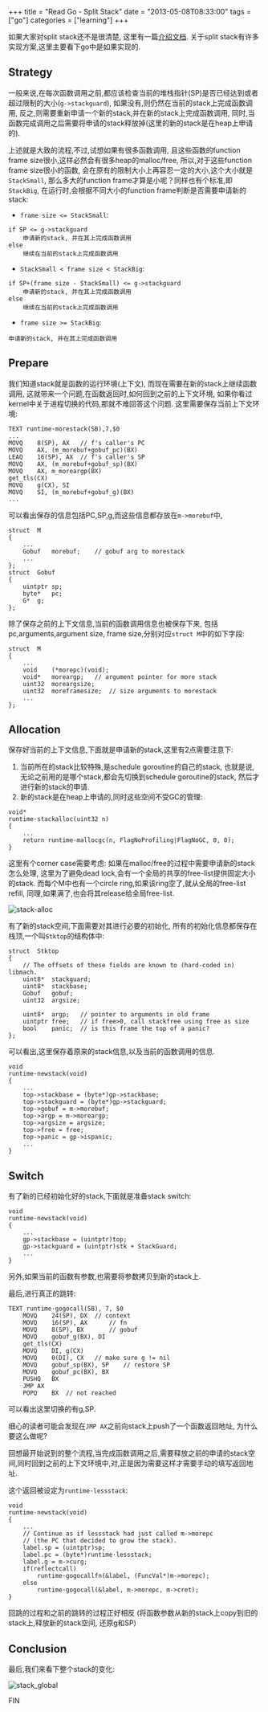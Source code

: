 +++
title = "Read Go - Split Stack"
date = "2013-05-08T08:33:00"
tags = ["go"]
categories = ["learning"]
+++

如果大家对split stack还不是很清楚,
这里有一篇[介绍文档](http://gcc.gnu.org/wiki/SplitStacks).
关于split stack有许多实现方案,这里主要看下go中是如果实现的.

## Strategy



一般来说,在每次函数调用之前,都应该检查当前的堆栈指针(SP)是否已经达到或者超过限制的大小(`g->stackguard`),
如果没有,则仍然在当前的stack上完成函数调用,
反之,则需要重新申请一个新的stack,并在新的stack上完成函数调用,
同时,当函数完成调用之后需要将申请的stack释放掉(这里的新的stack是在heap上申请的).

上述就是大致的流程,不过,试想如果有很多函数调用,
且这些函数的function frame size很小,这样必然会有很多heap的malloc/free,
所以,对于这些function frame size很小的函数,
会在原有的限制大小上再容忍一定的大小,这个大小就是`StackSmall`,
那么多大的function frame才算是小呢？同样也有个标准,即`StackBig`,
在运行时,会根据不同大小的function frame判断是否需要申请新的stack:

- `frame size <= StackSmall`:

~~~
if SP <= g->stackguard
	申请新的stack, 并在其上完成函数调用
else
	继续在当前的stack上完成函数调用
~~~

- `StackSmall < frame size < StackBig`:

~~~
if SP+(frame size - StackSmall) <= g->stackguard
	申请新的stack, 并在其上完成函数调用
else
	继续在当前的stack上完成函数调用
~~~

- `frame size >= StackBig`:

~~~
申请新的stack, 并在其上完成函数调用
~~~

## Prepare



我们知道stack就是函数的运行环境(上下文),
而现在需要在新的stack上继续函数调用,
这就带来一个问题,在函数返回时,如何回到之前的上下文环境,
如果你看过kernel中关于进程切换的代码,那就不难回答这个问题.
这里需要保存当前上下文环境:

~~~
TEXT runtime·morestack(SB),7,$0
...
MOVQ	8(SP), AX	// f's caller's PC
MOVQ	AX, (m_morebuf+gobuf_pc)(BX)
LEAQ	16(SP), AX	// f's caller's SP
MOVQ	AX, (m_morebuf+gobuf_sp)(BX)
MOVQ	AX, m_moreargp(BX)
get_tls(CX)
MOVQ	g(CX), SI
MOVQ	SI, (m_morebuf+gobuf_g)(BX)
...
~~~

可以看出保存的信息包括PC,SP,g,而这些信息都存放在`m->morebuf`中,

~~~
struct	M
{
	...
	Gobuf	morebuf;	// gobuf arg to morestack
	...
};
struct	Gobuf
{
	uintptr	sp;
	byte*	pc;
	G*	g;
};
~~~

除了保存之前的上下文信息,当前的函数调用信息也被保存下来,
包括pc,arguments,argument size, frame size,分别对应`struct M`中的如下字段:

~~~
struct	M
{
	...
	void	(*morepc)(void);
	void*	moreargp;	// argument pointer for more stack
	uint32	moreargsize;
	uint32	moreframesize;	// size arguments to morestack
	...
};
~~~

## Allocation



保存好当前的上下文信息,下面就是申请新的stack,这里有2点需要注意下:

1. 当前所在的stack比较特殊,是schedule goroutine的自己的stack,
也就是说,无论之前用的是哪个stack,都会先切换到schedule goroutine的stack,
然后才进行新的stack的申请.
2. 新的stack是在heap上申请的,同时这些空间不受GC的管理:

~~~
void*
runtime·stackalloc(uint32 n)
{
	...
	return runtime·mallocgc(n, FlagNoProfiling|FlagNoGC, 0, 0);
}
~~~

这里有个corner case需要考虑:
如果在malloc/free的过程中需要申请新的stack怎么处理,
这里为了避免dead lock,会有一个全局的共享的free-list提供固定大小的stack.
而每个M中也有一个circle ring,如果该ring空了,就从全局的free-list refill,
同理,如果满了,也会将其release给全局free-list.

![stack-alloc](stack-alloc.png)

有了新的stack空间,下面需要对其进行必要的初始化,
所有的初始化信息都保存在栈顶,一个叫`Stktop`的结构体中:

~~~
struct	Stktop
{
	// The offsets of these fields are known to (hard-coded in) libmach.
	uint8*	stackguard;
	uint8*	stackbase;
	Gobuf	gobuf;
	uint32	argsize;

	uint8*	argp;	// pointer to arguments in old frame
	uintptr	free;	// if free>0, call stackfree using free as size
	bool	panic;	// is this frame the top of a panic?
};
~~~
可以看出,这里保存着原来的stack信息,以及当前的函数调用的信息.

~~~
void
runtime·newstack(void)
{
	...
	top->stackbase = (byte*)gp->stackbase;
	top->stackguard = (byte*)gp->stackguard;
	top->gobuf = m->morebuf;
	top->argp = m->moreargp;
	top->argsize = argsize;
	top->free = free;
	top->panic = gp->ispanic;
	...
}
~~~

## Switch



有了新的已经初始化好的stack,下面就是准备stack switch:

~~~
void
runtime·newstack(void)
{
	...
	gp->stackbase = (uintptr)top;
	gp->stackguard = (uintptr)stk + StackGuard;
	...
}
~~~
另外,如果当前的函数有参数,也需要将参数拷贝到新的stack上.

最后,进行真正的跳转:

~~~
TEXT runtime·gogocall(SB), 7, $0
	MOVQ	24(SP), DX	// context
	MOVQ	16(SP), AX		// fn
	MOVQ	8(SP), BX		// gobuf
	MOVQ	gobuf_g(BX), DI
	get_tls(CX)
	MOVQ	DI, g(CX)
	MOVQ	0(DI), CX	// make sure g != nil
	MOVQ	gobuf_sp(BX), SP	// restore SP
	MOVQ	gobuf_pc(BX), BX
	PUSHQ	BX
	JMP	AX
	POPQ	BX	// not reached
~~~
可以看出这里切换的有g,SP.

细心的读者可能会发现在`JMP AX`之前向stack上push了一个函数返回地址,
为什么要这么做呢?

回想最开始说到的整个流程,当完成函数调用之后,需要释放之前的申请的stack空间,同时回到之前的上下文环境中,对,正是因为需要这样才需要手动的填写返回地址.

这个返回被设定为`runtime·lessstack`:

~~~
void
runtime·newstack(void)
{
	...
	// Continue as if lessstack had just called m->morepc
	// (the PC that decided to grow the stack).
	label.sp = (uintptr)sp;
	label.pc = (byte*)runtime·lessstack;
	label.g = m->curg;
	if(reflectcall)
		runtime·gogocallfn(&label, (FuncVal*)m->morepc);
	else
		runtime·gogocall(&label, m->morepc, m->cret);
}
~~~

回跳的过程和之前的跳转的过程正好相反
(将函数参数从新的stack上copy到旧的stack上,释放新的stack空间, 还原g和SP)

## Conclusion



最后,我们来看下整个stack的变化:

![stack_global](stack_global.png)

FIN

